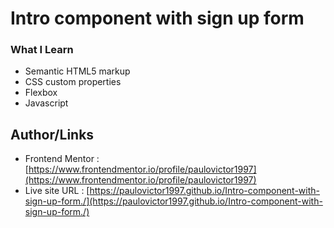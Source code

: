 # Intro component with sign up form
### What I Learn 
- Semantic HTML5 markup
- CSS custom properties
- Flexbox
- Javascript
## Author/Links
- Frontend Mentor : [https://www.frontendmentor.io/profile/paulovictor1997](https://www.frontendmentor.io/profile/paulovictor1997)
- Live site URL : [https://paulovictor1997.github.io/Intro-component-with-sign-up-form./](https://paulovictor1997.github.io/Intro-component-with-sign-up-form./)
